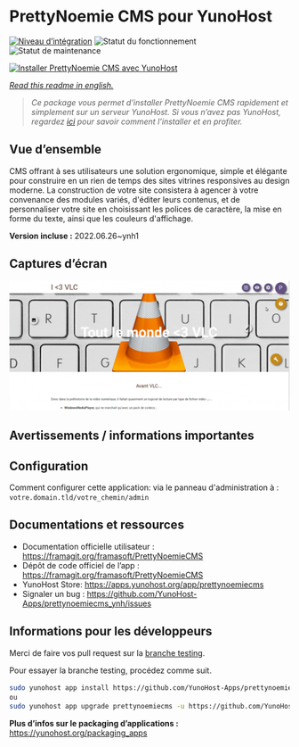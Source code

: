 <!--
N.B.: This README was automatically generated by https://github.com/YunoHost/apps/tree/master/tools/README-generator
It shall NOT be edited by hand.
-->

# PrettyNoemie CMS pour YunoHost

[![Niveau d’intégration](https://dash.yunohost.org/integration/prettynoemiecms.svg)](https://dash.yunohost.org/appci/app/prettynoemiecms) ![Statut du fonctionnement](https://ci-apps.yunohost.org/ci/badges/prettynoemiecms.status.svg) ![Statut de maintenance](https://ci-apps.yunohost.org/ci/badges/prettynoemiecms.maintain.svg)

[![Installer PrettyNoemie CMS avec YunoHost](https://install-app.yunohost.org/install-with-yunohost.svg)](https://install-app.yunohost.org/?app=prettynoemiecms)

*[Read this readme in english.](./README.md)*

> *Ce package vous permet d’installer PrettyNoemie CMS rapidement et simplement sur un serveur YunoHost.
Si vous n’avez pas YunoHost, regardez [ici](https://yunohost.org/#/install) pour savoir comment l’installer et en profiter.*

## Vue d’ensemble

CMS offrant à ses utilisateurs une solution ergonomique, simple et élégante pour construire en un rien de temps des sites vitrines responsives au design moderne.
La construction de votre site consistera à agencer à votre convenance des modules variés, d'éditer leurs contenus, et de personnaliser votre site en choisissant les polices de caractère, la mise en forme du texte, ainsi que les couleurs d'affichage.

**Version incluse :** 2022.06.26~ynh1

## Captures d’écran

![Capture d’écran de PrettyNoemie CMS](./doc/screenshots/pages-framasite-theme-light.gif)

## Avertissements / informations importantes

## Configuration

Comment configurer cette application: via le panneau d'administration à : `votre.domain.tld/votre_chemin/admin`

## Documentations et ressources

* Documentation officielle utilisateur : <https://framagit.org/framasoft/PrettyNoemieCMS>
* Dépôt de code officiel de l’app : <https://framagit.org/framasoft/PrettyNoemieCMS>
* YunoHost Store: <https://apps.yunohost.org/app/prettynoemiecms>
* Signaler un bug : <https://github.com/YunoHost-Apps/prettynoemiecms_ynh/issues>

## Informations pour les développeurs

Merci de faire vos pull request sur la [branche testing](https://github.com/YunoHost-Apps/prettynoemiecms_ynh/tree/testing).

Pour essayer la branche testing, procédez comme suit.

``` bash
sudo yunohost app install https://github.com/YunoHost-Apps/prettynoemiecms_ynh/tree/testing --debug
ou
sudo yunohost app upgrade prettynoemiecms -u https://github.com/YunoHost-Apps/prettynoemiecms_ynh/tree/testing --debug
```

**Plus d’infos sur le packaging d’applications :** <https://yunohost.org/packaging_apps>